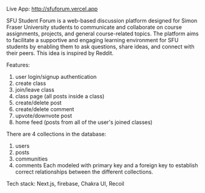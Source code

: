 Live App: http://sfuforum.vercel.app

SFU Student Forum is a web-based discussion platform designed for Simon Fraser University students to communicate and collaborate on course assignments, projects, and general course-related topics. The platform aims to facilitate a supportive and engaging learning environment for SFU students by enabling them to ask questions, share ideas, and connect with their peers. This idea is inspired by Reddit.

Features:
1. user login/signup authentication
2. create class
3. join/leave class
4. class page (all posts inside a class)
5. create/delete post
6. create/delete comment
7. upvote/downvote post
8. home feed (posts from all of the user's joined classes)

There are 4 collections in the database:
1. users
2. posts
3. communities
4. comments
Each modeled with primary key and a foreign key to establish correct relationships between the different collections.

Tech stack:
Next.js, firebase, Chakra UI, Recoil
